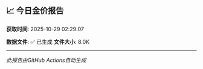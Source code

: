 ## 📈 今日金价报告

**获取时间**: 2025-10-29 02:29:07

**数据文件**: ✅ 已生成
**文件大小**: 8.0K

---
*此报告由GitHub Actions自动生成*
